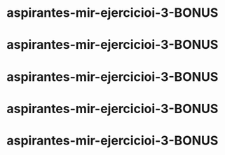 # aspirantes-mir-ejercicioi-3-BONUS
# aspirantes-mir-ejercicioi-3-BONUS
# aspirantes-mir-ejercicioi-3-BONUS
# aspirantes-mir-ejercicioi-3-BONUS
# aspirantes-mir-ejercicioi-3-BONUS
